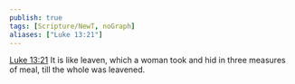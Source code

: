 ```yaml
---
publish: true
tags: [Scripture/NewT, noGraph]
aliases: ["Luke 13:21"]
---
```

[Luke 13:21](https://churchofjesuschrist.org/study/scriptures/nt/luke/13?lang=eng&id=p21#p21) It is like leaven, which a woman took and hid in three measures of meal, till the whole was leavened.
